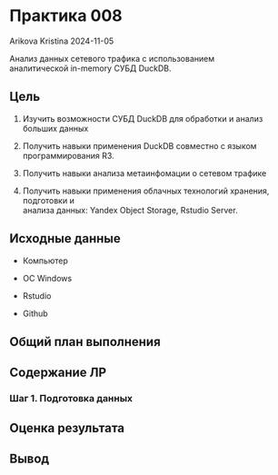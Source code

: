 # Практика 008
Arikova Kristina
2024-11-05

Анализ данных сетевого трафика с использованием  
аналитической in-memory СУБД DuckDB.

## Цель

1.  Изучить возможности СУБД DuckDB для обработки и анализ больших
    данных

2.  Получить навыки применения DuckDB совместно с языком
    программирования R3.

3.  Получить навыки анализа метаинфомации о сетевом трафике

4.  Получить навыки применения облачных технологий хранения, подготовки
    и  
    анализа данных: Yandex Object Storage, Rstudio Server.

## Исходные данные

-   Компьютер

-   ОС Windows

-   Rstudio

-   Github

## Общий план выполнения

## Содержание ЛР

### Шаг 1. Подготовка данных

## Оценка результата

## Вывод
